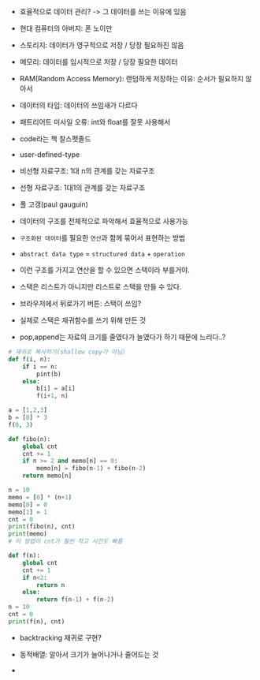 - 효율적으로 데이터 관리? -> 그 데이터를 쓰는 이유에 있음

- 현대 컴퓨터의 아버지: 폰 노이만 
- 스토리지: 데이터가 영구적으로 저장 / 당장 필요하진 않음
- 메모리: 데이터를 임시적으로 저장 / 당장 필요한 데이터
- RAM(Random Access Memory): 랜덤하게 저장하는 이유: 순서가 필요하지 않아서
- 데이터의 타입: 데이터의 쓰임새가 다르다
- 패트리어트 미사일 오류: int와 float를 잘못 사용해서 
- code라는 책 찰스펫졸드
- user-defined-type
- 비선형 자료구조: 1대 n의 관계를 갖는 자료구조 
- 선형 자료구조: 1대1의 관계를 갖는 자료구조
- 폴 고갱(paul gauguin)
- 데이터의 구조를 전체적으로 파악해서 효율적으로 사용가능
- `구조화된 데이터`를 필요한 `연산`과 함께 묶어서 표현하는 방법

- `abstract data type` = `structured data` + `operation` 
- 이런 구조를 가지고 연산을 할  수 있으면 스택이라 부를거야.
- 스택은 리스트가 아니지만 리스트로 스택을 만들 수 있다.
- 브라우저에서 뒤로가기 버튼: 스택이 쓰임?
- 실제로 스택은 재귀함수를 쓰기 위해 만든 것 
- pop,append는 자료의 크기를 줄였다가 늘였다가 하기 때문에 느리다..?

```python
# 재귀로 복사하기(shallow copy가 아님)
def f(i, n):
    if i == n:
        pint(b)
    else: 
        b[i] = a[i]
        f(i+1, n)

a = [1,2,3]
b = [0] * 3
f(0, 3)
```

```python
def fibo(n):
    global cnt
    cnt += 1
    if n >= 2 and memo[n] == 0:
        memo[n] = fibo(n-1) + fibo(n-2)
    return memo[n]

n = 10 
memo = [0] * (n+1)
memo[0] = 0
memo[1] = 1
cnt = 0
print(fibo(n), cnt)
print(memo)
# 이 방법이 cnt가 훨씬 작고 시간도 빠름
```

```python
def f(n):
    global cnt
    cnt += 1
    if n<2:
        return n
  	else:
        return f(n-1) + f(n-2)
n = 10
cnt = 0
print(f(n), cnt)
```

- backtracking 재귀로 구현?

- 동적배열: 알아서 크기가 늘어나거나 줄어드는 것 
- 